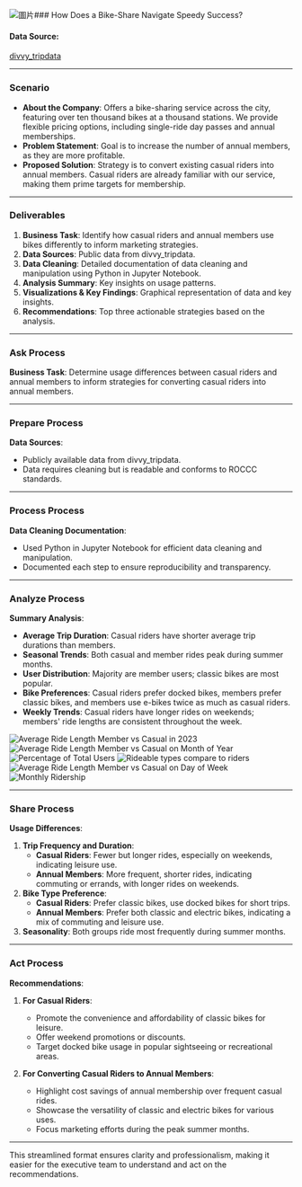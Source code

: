 ![圖片](https://github.com/y4611676/Unanimous-Project/assets/71640831/097fe08b-cb9d-43a7-8815-b3cb22334836)### How Does a Bike-Share Navigate Speedy Success?

#### Data Source: 
[divvy_tripdata](https://divvy-tripdata.s3.amazonaws.com/index.html)

---

### Scenario
- **About the Company**: Offers a bike-sharing service across the city, featuring over ten thousand bikes at a thousand stations. We provide flexible pricing options, including single-ride day passes and annual memberships.
-  **Problem Statement**: Goal is to increase the number of annual members, as they are more profitable.
-  **Proposed Solution**: Strategy is to convert existing casual riders into annual members. Casual riders are already familiar with our service, making them prime targets for membership.

---

### Deliverables
1. **Business Task**: Identify how casual riders and annual members use bikes differently to inform marketing strategies.
2. **Data Sources**: Public data from divvy_tripdata.
3. **Data Cleaning**: Detailed documentation of data cleaning and manipulation using Python in Jupyter Notebook.
4. **Analysis Summary**: Key insights on usage patterns.
5. **Visualizations & Key Findings**: Graphical representation of data and key insights.
6. **Recommendations**: Top three actionable strategies based on the analysis.

---

### Ask Process
**Business Task**: Determine usage differences between casual riders and annual members to inform strategies for converting casual riders into annual members.

---

### Prepare Process
**Data Sources**:
- Publicly available data from divvy_tripdata.
- Data requires cleaning but is readable and conforms to ROCCC standards.

---

### Process Process
**Data Cleaning Documentation**:
- Used Python in Jupyter Notebook for efficient data cleaning and manipulation.
- Documented each step to ensure reproducibility and transparency.

---

### Analyze Process
**Summary Analysis**:
- **Average Trip Duration**: Casual riders have shorter average trip durations than members.
- **Seasonal Trends**: Both casual and member rides peak during summer months.
- **User Distribution**: Majority are member users; classic bikes are most popular.
- **Bike Preferences**: Casual riders prefer docked bikes, members prefer classic bikes, and members use e-bikes twice as much as casual riders.
- **Weekly Trends**: Casual riders have longer rides on weekends; members' ride lengths are consistent throughout the week.

![Average Ride Length Member vs Casual in 2023](https://github.com/y4611676/Unanimous-Project/assets/71640831/37781537-3986-41c1-ac0b-a8a9b6e4d295)
![Average Ride Length Member vs Casual on Month of Year](https://github.com/y4611676/Unanimous-Project/assets/71640831/6586edcf-f4ac-4d19-ad28-91883cd14cc6)
![Percentage of Total Users](https://github.com/y4611676/Unanimous-Project/assets/71640831/28ec9153-8b3c-4722-a365-bc4d6ac31ad2)
![Rideable types compare to riders](https://github.com/y4611676/Unanimous-Project/assets/71640831/376a918b-bf82-47e7-95e5-7eeffb742619)
![Average Ride Length Member vs Casual on Day of Week](https://github.com/y4611676/Unanimous-Project/assets/71640831/53f704ce-b588-4baf-bdec-722ed4f5b359)
![Monthly Ridership](https://github.com/y4611676/Unanimous-Project/assets/71640831/e2abff2f-ea5c-40b4-861a-3e78f4c755a3)

---

### Share Process
**Usage Differences**:
1. **Trip Frequency and Duration**:
   - **Casual Riders**: Fewer but longer rides, especially on weekends, indicating leisure use.
   - **Annual Members**: More frequent, shorter rides, indicating commuting or errands, with longer rides on weekends.
2. **Bike Type Preference**:
   - **Casual Riders**: Prefer classic bikes, use docked bikes for short trips.
   - **Annual Members**: Prefer both classic and electric bikes, indicating a mix of commuting and leisure use.
3. **Seasonality**: Both groups ride most frequently during summer months.

---

### Act Process
**Recommendations**:

1. **For Casual Riders**:
   - Promote the convenience and affordability of classic bikes for leisure.
   - Offer weekend promotions or discounts.
   - Target docked bike usage in popular sightseeing or recreational areas.

2. **For Converting Casual Riders to Annual Members**:
   - Highlight cost savings of annual membership over frequent casual rides.
   - Showcase the versatility of classic and electric bikes for various uses.
   - Focus marketing efforts during the peak summer months.

---

This streamlined format ensures clarity and professionalism, making it easier for the executive team to understand and act on the recommendations.

